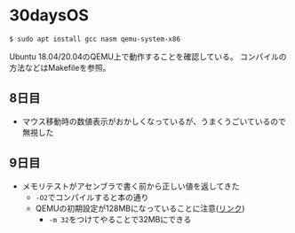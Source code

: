 # 30daysOS

```
$ sudo apt install gcc nasm qemu-system-x86
```

Ubuntu 18.04/20.04のQEMU上で動作することを確認している。
コンパイルの方法などはMakefileを参照。

## 8日目

- マウス移動時の数値表示がおかしくなっているが、うまくうごいているので無視した

## 9日目

- メモリテストがアセンブラで書く前から正しい値を返してきた
  - `-O2`でコンパイルすると本の通り
  - QEMUの初期設定が128MBになっていることに注意([リンク](https://wiki.gentoo.org/wiki/QEMU/Options#RAM))
    - `-m 32`をつけてやることで32MBにできる